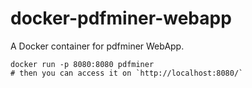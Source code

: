 # docker-pdfminer-webapp

A Docker container for pdfminer WebApp.

```
docker run -p 8080:8080 pdfminer
# then you can access it on `http://localhost:8080/`
```

